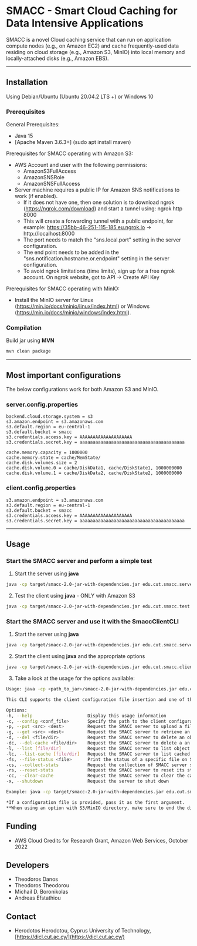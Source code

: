 # SMACC - Smart Cloud Caching for Data Intensive Applications

SMACC is a novel Cloud caching service that can run on application compute nodes (e.g., on Amazon EC2) and cache frequently-used data residing on cloud storage (e.g., Amazon S3, MinIO) into local memory and locally-attached disks (e.g., Amazon EBS).

***

## Installation

Using Debian/Ubuntu (Ubuntu 20.04.2 LTS +) or Windows 10

### Prerequisites

General Prerequisites:
- Java 15
- [Apache Maven 3.6.3+] (sudo apt install maven)

Prerequisites for SMACC operating with Amazon S3:
- AWS Account and user with the following permissions:
   - AmazonS3FullAccess
   - AmazonSNSRole
   - AmazonSNSFullAccess
- Server machine requires a public IP for Amazon SNS notifications to work (if enabled).
  - If it does not have one, then one solution is to download ngrok (https://ngrok.com/download) and start a tunnel using: ngrok http 8000
  - This will create a forwarding tunnel with a public endpoint, for example: https://35bb-46-251-115-185.eu.ngrok.io -> http://localhost:8000 
  - The port needs to match the "sns.local.port" setting in the server configuration.
  - The end point needs to be added in the "sns.notification.hostname.or.endpoint" setting in the server configuration.
  - To avoid ngrok limitations (time limits), sign up for a free ngrok account. On ngrok website, got to API -> Create API Key

Prerequisites for SMACC operating with MinIO:
- Install the MinIO server for Linux (https://min.io/docs/minio/linux/index.html) or Windows (https://min.io/docs/minio/windows/index.html).

### Compilation

Build jar using **MVN**

```bash
mvn clean package
```

***

## Most important configurations

The below configurations work for both Amazon S3 and MinIO.

### server.config.properties

```properties
backend.cloud.storage.system = s3
s3.amazon.endpoint = s3.amazonaws.com
s3.default.region = eu-central-1
s3.default.bucket = smacc
s3.credentials.access.key = AAAAAAAAAAAAAAAAAAAA
s3.credentials.secret.key = aaaaaaaaaaaaaaaaaaaaaaaaaaaaaaaaaaaaaaaa

cache.memory.capacity = 1000000
cache.memory.state = cache/MemState/
cache.disk.volumes.size = 2
cache.disk.volume.0 = cache/DiskData1, cache/DiskState1, 1000000000
cache.disk.volume.1 = cache/DiskData2, cache/DiskState2, 1000000000
```

### client.config.properties

```properties
s3.amazon.endpoint = s3.amazonaws.com
s3.default.region = eu-central-1
s3.default.bucket = smacc
s3.credentials.access.key = AAAAAAAAAAAAAAAAAAAA
s3.credentials.secret.key = aaaaaaaaaaaaaaaaaaaaaaaaaaaaaaaaaaaaaaaa
```

***

## Usage

### Start the SMACC server and perform a simple test

1. Start the server using **java**

```bash
java -cp target/smacc-2.0-jar-with-dependencies.jar edu.cut.smacc.server.main.ServerMain -c conf/server.config.properties
```

2. Test the client using **java** - ONLY with Amazon S3

```bash
java -cp target/smacc-2.0-jar-with-dependencies.jar edu.cut.smacc.test.basic.SimpleSmaccTester
```

### Start the SMACC server and use it with the SmaccClientCLI

1. Start the server using **java**

```bash
java -cp target/smacc-2.0-jar-with-dependencies.jar edu.cut.smacc.server.main.ServerMain -c conf/server.config.properties
```

2. Start the client using **java** and the appropriate options

```bash
java -cp target/smacc-2.0-jar-with-dependencies.jar edu.cut.smacc.client.SmaccClientCLI -c conf/client.config.properties -h
```

3. Take a look at the usage for the options available:

```bash
Usage: java -cp <path_to_jar>/smacc-2.0-jar-with-dependencies.jar edu.cut.smacc.client.SmaccClientCLI <options>

This CLI supports the client configuration file insertion and one of the following operations at a time.

Options:
-h, --help                     Display this usage information
-c, --config <conf_file>       Specify the path to the client configuration file
-p, --put <src> <dest>         Request the SMACC server to upload a file or directory to storage
-g, --get <src> <dest>         Request the SMACC server to retrieve an object or a directory of objects from storage, by giving its key
-d, --del <file/dir>           Request the SMACC server to delete an object or a directory of objects from storage, by giving its key
-dc, --del-cache <file/dir>    Request the SMACC server to delete a an object or a directory of objects from cache, by giving its key
-l, --list [file/dir]          Request the SMACC server to list object key-value pairs
-lc, --list-cache [file/dir]   Request the SMACC server to list cached object key-value pairs
-fs, --file-status <file>      Print the status of a specific file on SMACC storage
-cs, --collect-stats           Request the collection of SMACC server statistics
-rs, --reset-stats             Request the SMACC server to reset its statistics
-cc, --clear-cache             Request the SMACC server to clear the cache
-x, --shutdown                 Request the server to shut down

Example: java -cp target/smacc-2.0-jar-with-dependencies.jar edu.cut.smacc.main.client.SmaccClientCLI -c conf/client.config.properties -p ./local/path/file.txt object/path/key.txt

*If a configuration file is provided, pass it as the first argument.
**When using an option with S3/MinIO directory, make sure to end the directory path with a slash (e.g. path/to/dir/).

```

## Funding
- AWS Cloud Credits for Research Grant, Amazon Web Services, October 2022

## Developers
- Theodoros Danos
- Theodoros Theodorou
- Michail D. Boronikolas
- Andreas Efstathiou

## Contact
- Herodotos Herodotou, Cyprus University of Technology, [https://dicl.cut.ac.cy/](https://dicl.cut.ac.cy/)
